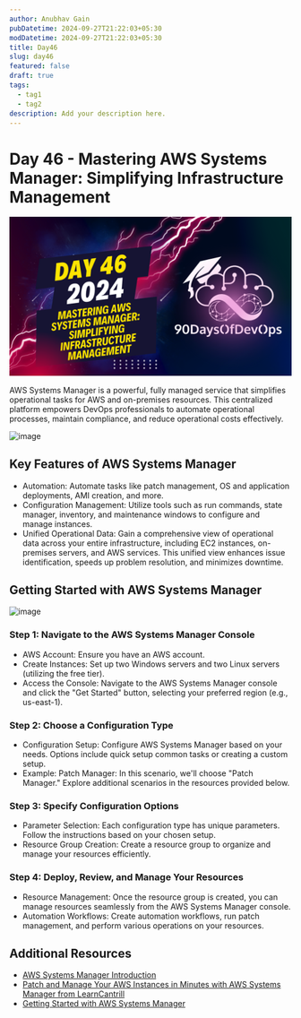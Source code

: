 ```yaml
---
author: Anubhav Gain
pubDatetime: 2024-09-27T21:22:03+05:30
modDatetime: 2024-09-27T21:22:03+05:30
title: Day46
slug: day46
featured: false
draft: true
tags:
  - tag1
  - tag2
description: Add your description here.
---
```


# Day 46 - Mastering AWS Systems Manager: Simplifying Infrastructure Management

[![Watch the video](thumbnails/day46.png)](https://www.youtube.com/watch?v=d1ZnS8L85sw)

AWS Systems Manager is a powerful, fully managed service that simplifies operational tasks for AWS and on-premises resources. This centralized platform empowers DevOps professionals to automate operational processes, maintain compliance, and reduce operational costs effectively.

![image](https://github.com/AditModi/90DaysOfDevOps/assets/48589838/cbb2acaf-fa66-4c75-883d-e980c951e90c)

## **Key Features of AWS Systems Manager**

- Automation: Automate tasks like patch management, OS and application deployments, AMI creation, and more.
- Configuration Management: Utilize tools such as run commands, state manager, inventory, and maintenance windows to configure and manage instances.
- Unified Operational Data: Gain a comprehensive view of operational data across your entire infrastructure, including EC2 instances, on-premises servers, and AWS services. This unified view enhances issue identification, speeds up problem resolution, and minimizes downtime.

## **Getting Started with AWS Systems Manager**

![image](https://github.com/AditModi/90DaysOfDevOps/assets/48589838/202dd720-a360-40f5-a5cc-95e18c2e043f)

### **Step 1: Navigate to the AWS Systems Manager Console**

- AWS Account: Ensure you have an AWS account.
- Create Instances: Set up two Windows servers and two Linux servers (utilizing the free tier).
- Access the Console: Navigate to the AWS Systems Manager console and click the "Get Started" button, selecting your preferred region (e.g., us-east-1).

### **Step 2: Choose a Configuration Type**

- Configuration Setup: Configure AWS Systems Manager based on your needs. Options include quick setup common tasks or creating a custom setup.
- Example: Patch Manager: In this scenario, we'll choose "Patch Manager." Explore additional scenarios in the resources provided below.

### **Step 3: Specify Configuration Options**

- Parameter Selection: Each configuration type has unique parameters. Follow the instructions based on your chosen setup.
- Resource Group Creation: Create a resource group to organize and manage your resources efficiently.

### **Step 4: Deploy, Review, and Manage Your Resources**

- Resource Management: Once the resource group is created, you can manage resources seamlessly from the AWS Systems Manager console.
- Automation Workflows: Create automation workflows, run patch management, and perform various operations on your resources.

## **Additional Resources**

- [AWS Systems Manager Introduction](https://aws.amazon.com/systems-manager/)
- [Patch and Manage Your AWS Instances in Minutes with AWS Systems Manager from LearnCantrill](https://www.youtube.com/watch?v=B2MecqC5nJA)
- [Getting Started with AWS Systems Manager](https://console.aws.amazon.com/systems-manager/home)
